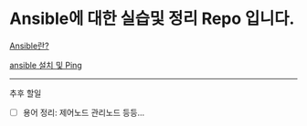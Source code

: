 # Ansible에 대한 실습및 정리 Repo 입니다.

[Ansible란?](https://github.com/C0deWave/ansible_study/blob/master/Docs/Ansible란.md)

[ansible 설치 및 Ping](https://github.com/C0deWave/ansible_study/blob/master/Docs/ansible%EC%84%A4%EC%B9%98.md)

----

추후 할일

- [ ] 용어 정리: 제어노드 관리노드 등등...  